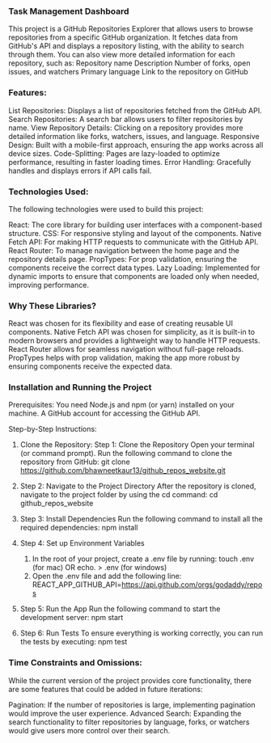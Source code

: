### Task Management Dashboard

This project is a GitHub Repositories Explorer that allows users to browse repositories from a specific GitHub organization. It fetches data from GitHub's API and displays a repository listing, with the ability to search through them. You can also view more detailed information for each repository, such as:
Repository name
Description
Number of forks, open issues, and watchers
Primary language
Link to the repository on GitHub

### Features:

List Repositories: Displays a list of repositories fetched from the GitHub API.
Search Repositories: A search bar allows users to filter repositories by name.
View Repository Details: Clicking on a repository provides more detailed information like forks, watchers, issues, and language.
Responsive Design: Built with a mobile-first approach, ensuring the app works across all device sizes.
Code-Splitting: Pages are lazy-loaded to optimize performance, resulting in faster loading times.
Error Handling: Gracefully handles and displays errors if API calls fail.

### Technologies Used:

The following technologies were used to build this project:

React: The core library for building user interfaces with a component-based structure.
CSS: For responsive styling and layout of the components.
Native Fetch API: For making HTTP requests to communicate with the GitHub API.
React Router: To manage navigation between the home page and the repository details page.
PropTypes: For prop validation, ensuring the components receive the correct data types.
Lazy Loading: Implemented for dynamic imports to ensure that components are loaded only when needed, improving performance.

### Why These Libraries?

React was chosen for its flexibility and ease of creating reusable UI components.
Native Fetch API was chosen for simplicity, as it is built-in to modern browsers and provides a lightweight way to handle HTTP requests.
React Router allows for seamless navigation without full-page reloads.
PropTypes helps with prop validation, making the app more robust by ensuring components receive the expected data.

### Installation and Running the Project

Prerequisites:
You need Node.js and npm (or yarn) installed on your machine.
A GitHub account for accessing the GitHub API.

Step-by-Step Instructions:

1. Clone the Repository:
   Step 1: Clone the Repository
   Open your terminal (or command prompt).
   Run the following command to clone the repository from GitHub:
   git clone https://github.com/bhawneetkaur13/github_repos_website.git

2. Step 2: Navigate to the Project Directory
   After the repository is cloned, navigate to the project folder by using the cd command:
   cd github_repos_website

3. Step 3: Install Dependencies
   Run the following command to install all the required dependencies:
   npm install

4. Step 4: Set up Environment Variables

   1. In the root of your project, create a .env file by running:
      touch .env (for mac)
      OR
      echo. > .env (for windows)
   2. Open the .env file and add the following line:
      REACT_APP_GITHUB_API=https://api.github.com/orgs/godaddy/repos

5. Step 5: Run the App
   Run the following command to start the development server:
   npm start

6. Step 6: Run Tests
   To ensure everything is working correctly, you can run the tests by executing:
   npm test

### Time Constraints and Omissions:

While the current version of the project provides core functionality, there are some features that could be added in future iterations:

Pagination: If the number of repositories is large, implementing pagination would improve the user experience.
Advanced Search: Expanding the search functionality to filter repositories by language, forks, or watchers would give users more control over their search.

